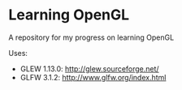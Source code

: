 # Learning OpenGL

A repository for my progress on learning OpenGL

Uses:
* GLEW 1.13.0: http://glew.sourceforge.net/
* GLFW 3.1.2: http://www.glfw.org/index.html